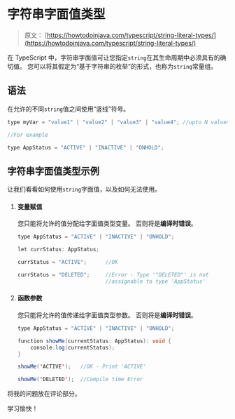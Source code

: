 # 字符串字面值类型

> 原文： [https://howtodoinjava.com/typescript/string-literal-types/](https://howtodoinjava.com/typescript/string-literal-types/)

在 TypeScript 中，字符串字面值可让您指定`string`在其生命周期中必须具有的确切值。 您可以将其假定为“基于字符串的枚举”的形式，也称为`string`常量组。

## 语法

在允许的不同`string`值之间使用“竖线”符号。

```java
type myVar = "value1" | "value2" | "value3" | "value4";	//upto N values

//For example

type AppStatus = "ACTIVE" | "INACTIVE" | "ONHOLD";		

```

## 字符串字面值类型示例

让我们看看如何使用`string`字面值，以及如何无法使用。

1.  #### 变量赋值

    您只能将允许的值分配给字面值类型变量。 否则将是**编译时错误**。

    ```java
    type AppStatus = "ACTIVE" | "INACTIVE" | "ONHOLD";

    let currStatus: AppStatus;

    currStatus = "ACTIVE";		//OK

    currStatus = "DELETED";		//Error - Type '"DELETED"' is not 
    							//assignable to type 'AppStatus'

    ```

2.  #### 函数参数

    您只能将允许的值传递给字面值类型参数。 否则将是**编译时错误**。

    ```java
    type AppStatus = "ACTIVE" | "INACTIVE" | "ONHOLD";

    function showMe(currentStatus: AppStatus): void {
    	console.log(currentStatus);
    }

    showMe('ACTIVE');	//OK - Print 'ACTIVE'

    showMe('DELETED');	//Compile time Error

    ```

将我的问题放在评论部分。

学习愉快！